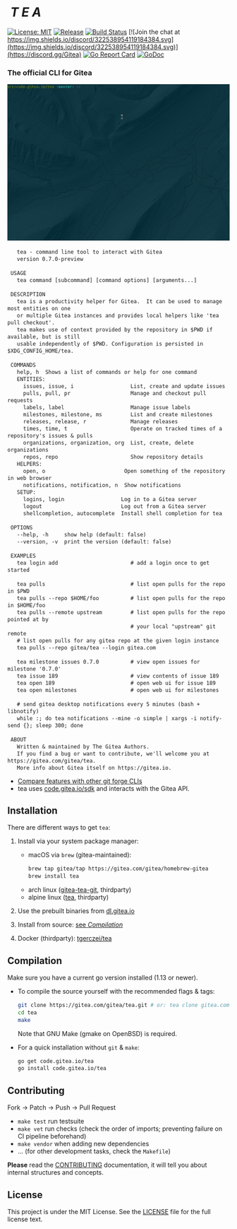 # <img alt='' src='https://gitea.com/repo-avatars/550-80a3a8c2ab0e2c2d69f296b7f8582485' height="40"/> *T E A*

[![License: MIT](https://img.shields.io/badge/License-MIT-blue.svg)](https://opensource.org/licenses/MIT) [![Release](https://raster.shields.io/badge/dynamic/json.svg?label=release&url=https://gitea.com/api/v1/repos/gitea/tea/releases&query=$[0].tag_name)](https://gitea.com/gitea/tea/releases) [![Build Status](https://drone.gitea.com/api/badges/gitea/tea/status.svg)](https://drone.gitea.com/gitea/tea) [![Join the chat at https://img.shields.io/discord/322538954119184384.svg](https://img.shields.io/discord/322538954119184384.svg)](https://discord.gg/Gitea) [![Go Report Card](https://goreportcard.com/badge/code.gitea.io/tea)](https://goreportcard.com/report/code.gitea.io/tea) [![GoDoc](https://godoc.org/code.gitea.io/tea?status.svg)](https://godoc.org/code.gitea.io/tea)

### The official CLI for Gitea

![demo gif](./demo.gif)

```
   tea - command line tool to interact with Gitea
   version 0.7.0-preview

 USAGE
   tea command [subcommand] [command options] [arguments...]

 DESCRIPTION
   tea is a productivity helper for Gitea.  It can be used to manage most entities on one
   or multiple Gitea instances and provides local helpers like 'tea pull checkout'.
   tea makes use of context provided by the repository in $PWD if available, but is still
   usable independently of $PWD. Configuration is persisted in $XDG_CONFIG_HOME/tea.

 COMMANDS
   help, h  Shows a list of commands or help for one command
   ENTITIES:
     issues, issue, i                  List, create and update issues
     pulls, pull, pr                   Manage and checkout pull requests
     labels, label                     Manage issue labels
     milestones, milestone, ms         List and create milestones
     releases, release, r              Manage releases
     times, time, t                    Operate on tracked times of a repository's issues & pulls
     organizations, organization, org  List, create, delete organizations
     repos, repo                       Show repository details
   HELPERS:
     open, o                         Open something of the repository in web browser
     notifications, notification, n  Show notifications
   SETUP:
     logins, login                  Log in to a Gitea server
     logout                         Log out from a Gitea server
     shellcompletion, autocomplete  Install shell completion for tea

 OPTIONS
   --help, -h     show help (default: false)
   --version, -v  print the version (default: false)

 EXAMPLES
   tea login add                       # add a login once to get started

   tea pulls                           # list open pulls for the repo in $PWD
   tea pulls --repo $HOME/foo          # list open pulls for the repo in $HOME/foo
   tea pulls --remote upstream         # list open pulls for the repo pointed at by
                                       # your local "upstream" git remote
   # list open pulls for any gitea repo at the given login instance
   tea pulls --repo gitea/tea --login gitea.com

   tea milestone issues 0.7.0          # view open issues for milestone '0.7.0'
   tea issue 189                       # view contents of issue 189
   tea open 189                        # open web ui for issue 189
   tea open milestones                 # open web ui for milestones

   # send gitea desktop notifications every 5 minutes (bash + libnotify)
   while :; do tea notifications --mine -o simple | xargs -i notify-send {}; sleep 300; done

 ABOUT
   Written & maintained by The Gitea Authors.
   If you find a bug or want to contribute, we'll welcome you at https://gitea.com/gitea/tea.
   More info about Gitea itself on https://gitea.io.
```

- [Compare features with other git forge CLIs](./FEATURE-COMPARISON.md)
- tea uses [code.gitea.io/sdk](https://code.gitea.io/sdk) and interacts with the Gitea API.

## Installation

There are different ways to get `tea`:

1. Install via your system package manager:
    - macOS via `brew` (gitea-maintained):
      ```sh
      brew tap gitea/tap https://gitea.com/gitea/homebrew-gitea
      brew install tea
      ```
    - arch linux ([gitea-tea-git](https://aur.archlinux.org/packages/gitea-tea-git), thirdparty)
    - alpine linux ([tea](https://pkgs.alpinelinux.org/packages?name=tea&branch=edge), thirdparty)

2. Use the prebuilt binaries from [dl.gitea.io](https://dl.gitea.io/tea/)

3. Install from source: [see *Compilation*](#compilation)

4. Docker (thirdparty): [tgerczei/tea](https://hub.docker.com/r/tgerczei/tea)

## Compilation

Make sure you have a current go version installed (1.13 or newer).

- To compile the source yourself with the recommended flags & tags:
  ```sh
  git clone https://gitea.com/gitea/tea.git # or: tea clone gitea.com/gitea/tea ;)
  cd tea
  make
  ```
  Note that GNU Make (gmake on OpenBSD) is required.

- For a quick installation without `git` & `make`:
  ```sh
  go get code.gitea.io/tea
  go install code.gitea.io/tea
  ```

## Contributing

Fork -> Patch -> Push -> Pull Request

- `make test` run testsuite
- `make vet`  run checks (check the order of imports; preventing failure on CI pipeline beforehand)
- `make vendor` when adding new dependencies
- ... (for other development tasks, check the `Makefile`)

**Please** read the [CONTRIBUTING](CONTRIBUTING.md) documentation, it will tell you about internal structures and concepts.

## License

This project is under the MIT License. See the [LICENSE](LICENSE) file for the
full license text.

